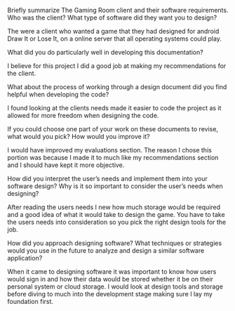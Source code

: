 Briefly summarize The Gaming Room client and their software requirements. Who was the client? What type of software did they want you to design?

The were a client who wanted a game that they had designed for android Draw It or Lose It, on a online server that all operating systems could play.

What did you do particularly well in developing this documentation?

I believe for this project I did a good job at making my recommendations for the client.

What about the process of working through a design document did you find helpful when developing the code?

I found looking at the clients needs made it easier to code the project as it allowed for more freedom when designing the code.

If you could choose one part of your work on these documents to revise, what would you pick? How would you improve it?

I would have improved my evaluations section. The reason I chose this portion was because I made it to much like my recommendations section and I should have kept it more objective.

How did you interpret the user’s needs and implement them into your software design? Why is it so important to consider the user’s needs when designing?

After reading the users needs I new how much storage would be required and a good idea of what it would take to design the game. You have to take the users needs into consideration so you pick the right design tools for the job.

How did you approach designing software? What techniques or strategies would you use in the future to analyze and design a similar software application?

When it came to designing software it was important to know how users would sign in and how their data would be stored whether it be on their personal system or cloud storage. I would look at design tools and storage before diving to much into the development stage making sure I lay my foundation first.
